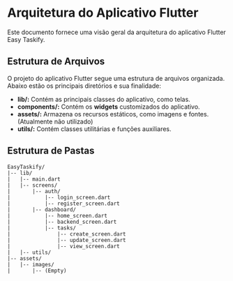 # Arquitetura do Aplicativo Flutter

Este documento fornece uma visão geral da arquitetura do aplicativo Flutter Easy Taskify.

## Estrutura de Arquivos

O projeto do aplicativo Flutter segue uma estrutura de arquivos organizada. Abaixo estão os principais diretórios e sua finalidade:

- **lib/:** Contém as principais classes do aplicativo, como telas.
- **components/:** Contém os **widgets** customizados do aplicativo.
- **assets/:** Armazena os recursos estáticos, como imagens e fontes. (Atualmente não utilizado)
- **utils/:**  Contém classes utilitárias e funções auxiliares.

## Estrutura de Pastas

```plaintext
EasyTaskify/
|-- lib/
|   |-- main.dart
|   |-- screens/
|       |-- auth/
|           |-- login_screen.dart
|           |-- register_screen.dart
|       |-- dashboard/
|           |-- home_screen.dart
|           |-- backend_screen.dart
|           |-- tasks/
|               |-- create_screen.dart
|               |-- update_screen.dart
|               |-- view_screen.dart
|   |-- utils/
|-- assets/
|   |-- images/
|       |-- (Empty)
